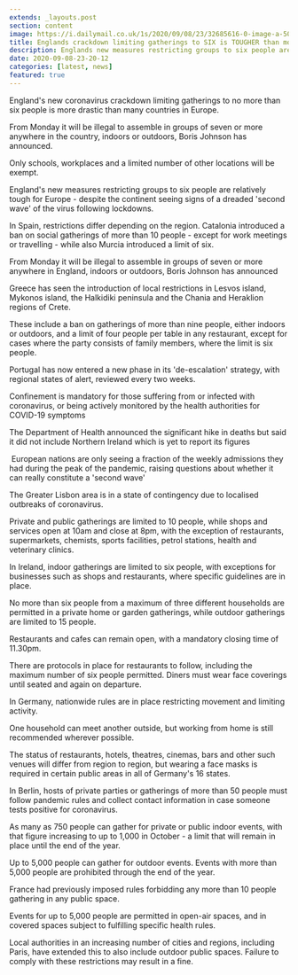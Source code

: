 ```yaml
---
extends: _layouts.post
section: content
image: https://i.dailymail.co.uk/1s/2020/09/08/23/32685616-0-image-a-50_1599603350366.jpg 
title: Englands crackdown limiting gatherings to SIX is TOUGHER than most of Europe 
description: Englands new measures restricting groups to six people are relatively tough for Europe - despite the continent seeing signs of a dreaded second wave of the virus following lockdowns. 
date: 2020-09-08-23-20-12 
categories: [latest, news] 
featured: true 
--- 
```

England's new coronavirus crackdown limiting gatherings to no more than six people is more drastic than many countries in Europe.    

From Monday it will be illegal to assemble in groups of seven or more anywhere in the country, indoors or outdoors, Boris Johnson has announced.

Only schools, workplaces and a limited number of other locations will be exempt.

England's new measures restricting groups to six people are relatively tough for Europe - despite the continent seeing signs of a dreaded 'second wave' of the virus following lockdowns. 

In Spain, restrictions differ depending on the region. Catalonia introduced a ban on social gatherings of more than 10 people - except for work meetings or travelling - while also Murcia introduced a limit of six.

From Monday it will be illegal to assemble in groups of seven or more anywhere in England, indoors or outdoors, Boris Johnson has announced

Greece has seen the introduction of local restrictions in Lesvos island, Mykonos island, the Halkidiki peninsula and the Chania and Heraklion regions of Crete.

These include a ban on gatherings of more than nine people, either indoors or outdoors, and a limit of four people per table in any restaurant, except for cases where the party consists of family members, where the limit is six people.

Portugal has now entered a new phase in its 'de-escalation' strategy, with regional states of alert, reviewed every two weeks.

Confinement is mandatory for those suffering from or infected with coronavirus, or being actively monitored by the health authorities for COVID-19 symptoms



The Department of Health announced the significant hike in deaths but said it did not include Northern Ireland which is yet to report its figures

 European nations are only seeing a fraction of the weekly admissions they had during the peak of the pandemic, raising questions about whether it can really constitute a 'second wave'

The Greater Lisbon area is in a state of contingency due to localised outbreaks of coronavirus.  

Private and public gatherings are limited to 10 people, while shops and services open at 10am and close at 8pm, with the exception of restaurants, supermarkets, chemists, sports facilities, petrol stations, health and veterinary clinics.

In Ireland, indoor gatherings are limited to six people, with exceptions for businesses such as shops and restaurants, where specific guidelines are in place.

No more than six people from a maximum of three different households are permitted in a private home or garden gatherings, while outdoor gatherings are limited to 15 people.

Restaurants and cafes can remain open, with a mandatory closing time of 11.30pm. 

There are protocols in place for restaurants to follow, including the maximum number of six people permitted. Diners must wear face coverings until seated and again on departure.

In Germany, nationwide rules are in place restricting movement and limiting activity.

One household can meet another outside, but working from home is still recommended wherever possible. 

The status of restaurants, hotels, theatres, cinemas, bars and other such venues will differ from region to region, but wearing a face masks is required in certain public areas in all of Germany's 16 states.  

In Berlin, hosts of private parties or gatherings of more than 50 people must follow pandemic rules and collect contact information in case someone tests positive for coronavirus.

As many as 750 people can gather for private or public indoor events, with that figure increasing to up to 1,000 in October - a limit that will remain in place until the end of the year. 

Up to 5,000 people can gather for outdoor events. Events with more than 5,000 people are prohibited through the end of the year.

France had previously imposed rules forbidding any more than 10 people gathering in any public space.

Events for up to 5,000 people are permitted in open-air spaces, and in covered spaces subject to fulfilling specific health rules.

Local authorities in an increasing number of cities and regions, including Paris, have extended this to also include outdoor public spaces. Failure to comply with these restrictions may result in a fine.

